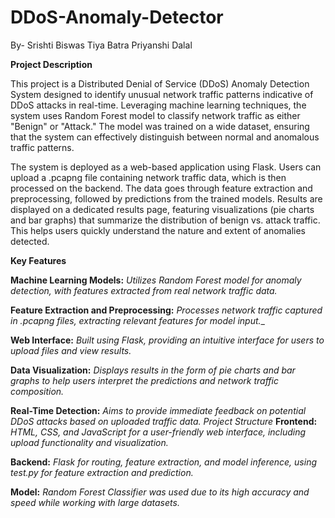 # DDoS-Anomaly-Detector
By-
  Srishti Biswas
  Tiya Batra
  Priyanshi Dalal
  
**Project Description**

This project is a Distributed Denial of Service (DDoS) Anomaly Detection System designed to identify unusual network traffic patterns indicative of DDoS attacks in real-time. Leveraging machine learning techniques, the system uses Random Forest model to classify network traffic as either "Benign" or "Attack." The model was trained on a wide dataset, ensuring that the system can effectively distinguish between normal and anomalous traffic patterns.

The system is deployed as a web-based application using Flask. Users can upload a .pcapng file containing network traffic data, which is then processed on the backend. The data goes through feature extraction and preprocessing, followed by predictions from the trained models. Results are displayed on a dedicated results page, featuring visualizations (pie charts and bar graphs) that summarize the distribution of benign vs. attack traffic. This helps users quickly understand the nature and extent of anomalies detected.

**Key Features**

**Machine Learning Models:** _Utilizes Random Forest model for anomaly detection, with features extracted from real network traffic data._

**Feature Extraction and Preprocessing:** _Processes network traffic captured in .pcapng files, extracting relevant features for model input.__

**Web Interface:** _Built using Flask, providing an intuitive interface for users to upload files and view results._

**Data Visualization:** _Displays results in the form of pie charts and bar graphs to help users interpret the predictions and network traffic composition._

**Real-Time Detection:** _Aims to provide immediate feedback on potential DDoS attacks based on uploaded traffic data.
Project Structure_
**Frontend:** _HTML, CSS, and JavaScript for a user-friendly web interface, including upload functionality and visualization._

**Backend:** _Flask for routing, feature extraction, and model inference, using test.py for feature extraction and prediction._

**Model:** _Random Forest Classifier was used due to its high accuracy and speed while working with large datasets._

